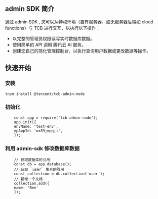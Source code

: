 ## admin SDK 简介

通过 admin SDK , 您可以从特权环境（自有服务器，或无服务器后端如 cloud functions）与 TCB 进行交互，以执行以下操作：
- 以完整的管理员权限读写实时数据库数据。
- 使用简单的 API 调用 腾讯云 AI 服务。
- 创建您自己的简化管理控制台，以执行查询用户数据或更改数据等操作。

 
## 快速开始
 
### 安装
```
tnpm install @tencent/tcb-admin-node
```
 
### 初始化
```
	const app = require('tcb-admin-node');
	app.init({
  	envName: 'test-env',
  	mpAppId: 'wx89jmpqji',
	});
```

### 利用 admin-sdk 修改数据库数据
  
```
	// 获取数据库的引用
	const db = app.database();
	// 获取 `user` 集合的引用
	const collection = db.collection('user');
	// 新增一个文档
	collection.add({
  	name: 'Ben'
	});
```
